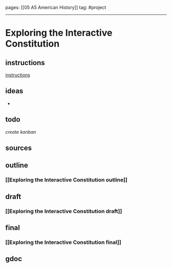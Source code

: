 pages: [[05 A5 American History]]
tag: #project

___

# Exploring the Interactive Constitution 

## instructions
[instructions](https://docs.google.com/document/d/1l9MBXiHL93Qdtvq4CMSESmMc7yaa9ET2alP89jfVITw/edit)


## ideas
- 


## todo
*create kanban*


## sources


## outline
### [[Exploring the Interactive Constitution outline]]


## draft
### [[Exploring the Interactive Constitution draft]]


## final
### [[Exploring the Interactive Constitution final]]

## gdoc
